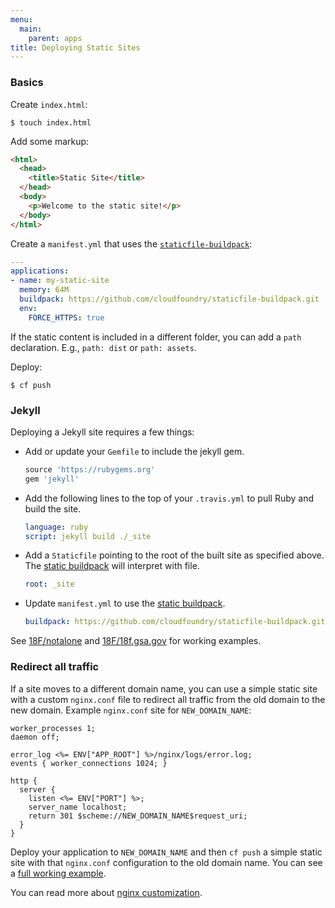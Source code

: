 ```yaml
---
menu:
  main:
    parent: apps
title: Deploying Static Sites
---
```


### Basics

Create `index.html`:

```
$ touch index.html
```

Add some markup:

```html
<html>
  <head>
    <title>Static Site</title>
  </head>
  <body>
    <p>Welcome to the static site!</p>
  </body>
</html>
```

Create a `manifest.yml` that uses the [`staticfile-buildpack`](https://github.com/cloudfoundry/staticfile-buildpack):

```yml
---
applications:
- name: my-static-site
  memory: 64M
  buildpack: https://github.com/cloudfoundry/staticfile-buildpack.git
  env:
    FORCE_HTTPS: true
```

If the static content is included in a different folder, you can add a `path` declaration. E.g., `path: dist` or `path: assets`.

Deploy:

```
$ cf push
```

### Jekyll

Deploying a Jekyll site requires a few things:

* Add or update your `Gemfile` to include the jekyll gem.

    ```ruby
    source 'https://rubygems.org'
    gem 'jekyll'
    ```

* Add the following lines to the top of your `.travis.yml` to pull Ruby and build the site.

    ```yaml
    language: ruby
    script: jekyll build ./_site
    ```

* Add a `Staticfile` pointing to the root of the built site as specified above. The [static buildpack](https://github.com/cloudfoundry/staticfile-buildpack) will interpret with file.

    ```yaml
    root: _site
    ```

* Update `manifest.yml` to use the [static buildpack](https://github.com/cloudfoundry/staticfile-buildpack).

    ```yaml
    buildpack: https://github.com/cloudfoundry/staticfile-buildpack.git
    ```

See [18F/notalone](https://github.com/18F/notalone) and [18F/18f.gsa.gov](https://github.com/18F/18f.gsa.gov) for working examples.

### Redirect all traffic

If a site moves to a different domain name, you can use a simple static site with a custom `nginx.conf`
file to redirect all traffic from the old domain to the new domain. Example `nginx.conf` site for `NEW_DOMAIN_NAME`:

```
worker_processes 1;
daemon off;

error_log <%= ENV["APP_ROOT"] %>/nginx/logs/error.log;
events { worker_connections 1024; }

http {
  server {
    listen <%= ENV["PORT"] %>;
    server_name localhost;
    return 301 $scheme://NEW_DOMAIN_NAME$request_uri;
  }
}
```

Deploy your application to `NEW_DOMAIN_NAME` and then `cf push` a simple static site with that `nginx.conf`
configuration to the old domain name. You can see a [full working example](https://github.com/18F/c2-redirect).

You can read more about [nginx customization](https://github.com/cloudfoundry/staticfile-buildpack#advanced-nginx-configuration).
